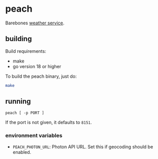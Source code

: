 # peach

Barebones [weather service][peach].

[peach]: https://peach.ricketyspace.net

## building

Build requirements:

 - make
 - go version 18 or higher

To build the peach binary, just do:

```bash
make
```

## running

```
peach [ -p PORT ]
```

If the port is not given, it defaults to `8151`.

### environment variables

- `PEACH_PHOTON_URL`: Photon API URL. Set this if geocoding should be
  enabled.
